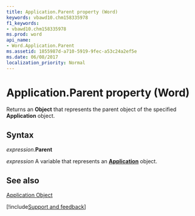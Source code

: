 ```yaml
---
title: Application.Parent property (Word)
keywords: vbawd10.chm158335978
f1_keywords:
- vbawd10.chm158335978
ms.prod: word
api_name:
- Word.Application.Parent
ms.assetid: 1855987d-a710-5919-9fec-a53c24a2ef5e
ms.date: 06/08/2017
localization_priority: Normal
---
```



# Application.Parent property (Word)

Returns an  **Object** that represents the parent object of the specified **Application** object.


## Syntax

_expression_.**Parent**

_expression_ A variable that represents an **[Application](Word.Application.md)** object. 


## See also


[Application Object](Word.Application.md)

[!include[Support and feedback](~/includes/feedback-boilerplate.md)]